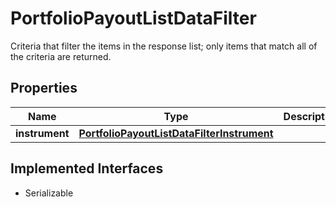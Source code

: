 

# PortfolioPayoutListDataFilter

Criteria that filter the items in the response list; only items that match all of the criteria are returned.

## Properties

Name | Type | Description | Notes
------------ | ------------- | ------------- | -------------
**instrument** | [**PortfolioPayoutListDataFilterInstrument**](PortfolioPayoutListDataFilterInstrument.md) |  |  [optional]


## Implemented Interfaces

* Serializable


